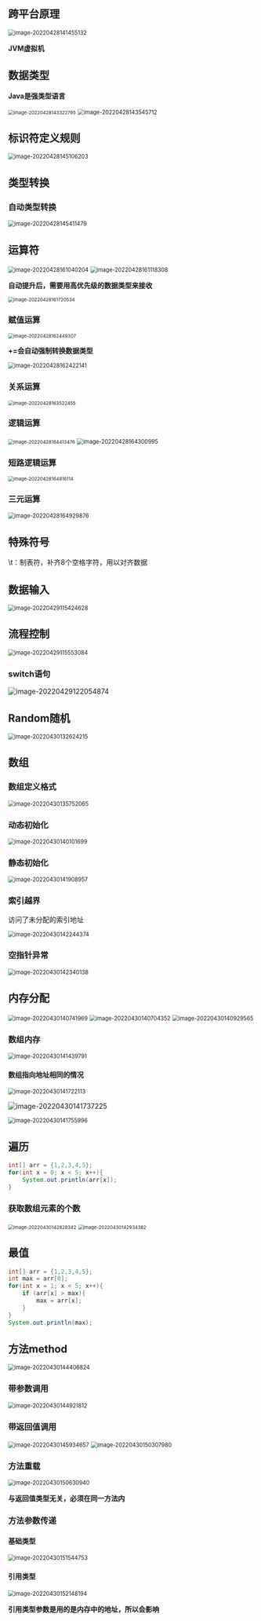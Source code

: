 ## 跨平台原理

<img src="image/image-20220428141455132.png" alt="image-20220428141455132" style="zoom:80%;" />

**JVM虚拟机**

## 数据类型

**Java是强类型语言**

<img src="image/image-20220428143322795.png" alt="image-20220428143322795" style="zoom:67%;" />

<img src="image/image-20220428143545712.png" alt="image-20220428143545712" style="zoom:80%;" />

## 标识符定义规则

<img src="image/image-20220428145106203.png" alt="image-20220428145106203" style="zoom:80%;" />

## 类型转换

### 自动类型转换

<img src="image/image-20220428145411479.png" alt="image-20220428145411479" style="zoom:80%;" />

## 运算符

<img src="image/image-20220428161040204.png" alt="image-20220428161040204" style="zoom:80%;" />

<img src="image/image-20220428161118308.png" alt="image-20220428161118308" style="zoom:80%;" />

**自动提升后，需要用高优先级的数据类型来接收**

<img src="image/image-20220428161720534.png" alt="image-20220428161720534" style="zoom: 67%;" />

### 赋值运算

<img src="image/image-20220428162449307.png" alt="image-20220428162449307" style="zoom: 67%;" />

**+=会自动强制转换数据类型**

<img src="image/image-20220428162422141.png" alt="image-20220428162422141" style="zoom:80%;" />

### 关系运算

<img src="image/image-20220428163522455.png" alt="image-20220428163522455" style="zoom: 67%;" />

### 逻辑运算

<img src="image/image-20220428164413476.png" alt="image-20220428164413476" style="zoom:67%;" />

<img src="image/image-20220428164300995.png" alt="image-20220428164300995" style="zoom:80%;" />

### 短路逻辑运算

<img src="image/image-20220428164816114.png" alt="image-20220428164816114" style="zoom:67%;" />

### 三元运算

<img src="image/image-20220428164929876.png" alt="image-20220428164929876" style="zoom: 80%;" />

## 特殊符号

\t：制表符，补齐8个空格字符，用以对齐数据







## 数据输入

<img src="image/image-20220429115424628.png" alt="image-20220429115424628" style="zoom:80%;" />

## 流程控制

<img src="image/image-20220429115553084.png" alt="image-20220429115553084" style="zoom:80%;" />

### switch语句

![image-20220429122054874](image/image-20220429122054874.png)

## Random随机

<img src="image/image-20220430132624215.png" alt="image-20220430132624215" style="zoom:80%;" />

## 数组

### 数组定义格式

<img src="image/image-20220430135752065.png" alt="image-20220430135752065" style="zoom:80%;" />

### 动态初始化

<img src="image/image-20220430140101699.png" alt="image-20220430140101699" style="zoom:80%;" />

### 静态初始化

<img src="image/image-20220430141908957.png" alt="image-20220430141908957" style="zoom: 80%;" />

### 索引越界

访问了未分配的索引地址

<img src="image/image-20220430142244374.png" alt="image-20220430142244374" style="zoom:80%;" />

### 空指针异常

<img src="image/image-20220430142340138.png" alt="image-20220430142340138" style="zoom: 80%;" />

## 内存分配

<img src="image/image-20220430140741969.png" alt="image-20220430140741969" style="zoom:80%;" />

<img src="image/image-20220430140704352.png" alt="image-20220430140704352" style="zoom:80%;" />

<img src="image/image-20220430140929565.png" alt="image-20220430140929565" style="zoom:80%;" />

### 数组内存

<img src="image/image-20220430141439791.png" alt="image-20220430141439791" style="zoom:80%;" />

#### 数组指向地址相同的情况

<img src="image/image-20220430141722113.png" alt="image-20220430141722113" style="zoom:80%;" />

![image-20220430141737225](image/image-20220430141737225.png)

<img src="image/image-20220430141755996.png" alt="image-20220430141755996" style="zoom:80%;" />

## 遍历

```java
int[] arr = {1,2,3,4,5};
for(int x = 0; x < 5; x++){
    System.out.println(arr[x]);
}
```

### 获取数组元素的个数

<img src="image/image-20220430142828342.png" alt="image-20220430142828342" style="zoom:67%;" />

<img src="image/image-20220430142934382.png" alt="image-20220430142934382" style="zoom:67%;" />

## 最值

```java
int[] arr = {1,2,3,4,5};
int max = arr[0];
for(int x = 1; x < 5; x++){
    if (arr[x] > max){
        max = arr[x];
    }
}
System.out.println(max);
```

## 方法method

<img src="image/image-20220430144406824.png" alt="image-20220430144406824" style="zoom:80%;" />

### 带参数调用

<img src="image/image-20220430144921812.png" alt="image-20220430144921812" style="zoom:80%;" />

### 带返回值调用

<img src="image/image-20220430145934657.png" alt="image-20220430145934657" style="zoom:80%;" />

<img src="image/image-20220430150307980.png" alt="image-20220430150307980" style="zoom:80%;" />

### 方法重载

<img src="image/image-20220430150630940.png" alt="image-20220430150630940" style="zoom:80%;" />

**与返回值类型无关，必须在同一方法内**

### 方法参数传递

#### 基础类型

<img src="image/image-20220430151544753.png" alt="image-20220430151544753" style="zoom:80%;" />

#### 引用类型

<img src="image/image-20220430152148194.png" alt="image-20220430152148194" style="zoom:80%;" />

**引用类型参数是用的是内存中的地址，所以会影响**